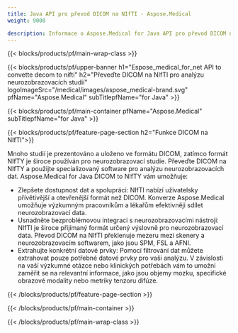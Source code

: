```yaml
---
title: Java API pro převod DICOM na NIfTI - Aspose.Medical
weight: 9000

description: Informace o Aspose.Medical for Java API pro převod DICOM na NIfTI
---
```


{{< blocks/products/pf/main-wrap-class >}}

{{< blocks/products/pf/upper-banner h1="Espose_medical_for_net API to convette decom to nifti" h2="Převeďte DICOM na NIfTI pro analýzu neurozobrazovacích studií" logoImageSrc="/medical/images/aspose_medical-brand.svg" pfName="Aspose.Medical" subTitlepfName="for Java" >}}

{{< blocks/products/pf/main-container pfName="Aspose.Medical" subTitlepfName="for Java" >}}

{{< blocks/products/pf/feature-page-section h2="Funkce DICOM na NIfTI">}}

<p>Mnoho studií je prezentováno a uloženo ve formátu DICOM, zatímco formát NIfTY je široce používán pro neurozobrazovací studie. Převeďte DICOM na NIfTY a použijte specializovaný software pro analýzu neurozobrazovacích dat. Aspose.Medical for Java DICOM to NIfTY vám umožňuje:</p>

<ul>
<li>Zlepšete dostupnost dat a spolupráci: NIfTI nabízí uživatelsky přívětivější a otevřenější formát než DICOM. Konverze Aspose.Medical umožňuje výzkumným pracovníkům a lékařům efektivněji sdílet neurozobrazovací data.</li>
<li>Usnadněte bezproblémovou integraci s neurozobrazovacími nástroji: NIfTI je široce přijímaný formát určený výslovně pro neurozobrazovací data. Převod DICOM na NIfTI překlenuje mezeru mezi skenery a neurozobrazovacím softwarem, jako jsou SPM, FSL a AFNI.</li>
<li>Extrahujte konkrétní datové prvky: Pomocí filtrování dat můžete extrahovat pouze potřebné datové prvky pro vaši analýzu. V závislosti na vaší výzkumné otázce nebo klinických potřebách vám to umožní zaměřit se na relevantní informace, jako jsou objemy mozku, specifické obrazové modality nebo metriky tenzoru difúze.</li>
</ul>

{{< /blocks/products/pf/feature-page-section >}}

{{< /blocks/products/pf/main-container >}}

{{< /blocks/products/pf/main-wrap-class >}}